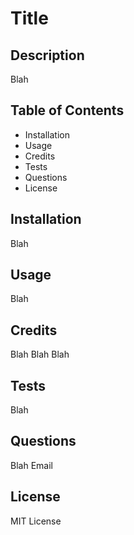 # Title

## Description

Blah

## Table of Contents

- Installation
- Usage
- Credits
- Tests
- Questions
- License

## Installation

Blah

## Usage

Blah

## Credits

Blah
Blah
Blah

## Tests
Blah

## Questions
Blah
Email

## License
MIT License

   